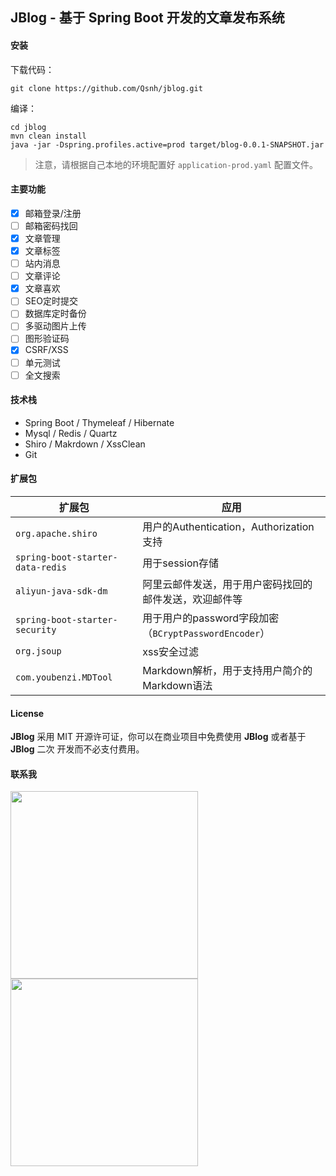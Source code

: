 
## **JBlog** - 基于 Spring Boot 开发的文章发布系统

#### 安装

下载代码：

```
git clone https://github.com/Qsnh/jblog.git
```

编译：

```
cd jblog
mvn clean install
java -jar -Dspring.profiles.active=prod target/blog-0.0.1-SNAPSHOT.jar
```

> 注意，请根据自己本地的环境配置好 `application-prod.yaml` 配置文件。

#### 主要功能

+ [x] 邮箱登录/注册
+ [ ] 邮箱密码找回
+ [x] 文章管理
+ [x] 文章标签
+ [ ] 站内消息
+ [ ] 文章评论
+ [x] 文章喜欢
+ [ ] SEO定时提交
+ [ ] 数据库定时备份
+ [ ] 多驱动图片上传
+ [ ] 图形验证码
+ [x] CSRF/XSS
+ [ ] 单元测试
+ [ ] 全文搜索

#### 技术栈

+ Spring Boot / Thymeleaf / Hibernate
+ Mysql / Redis / Quartz
+ Shiro / Makrdown / XssClean
+ Git

#### 扩展包

| 扩展包 | 应用 |
| --- | --- |
| `org.apache.shiro` | 用户的Authentication，Authorization支持 |
| `spring-boot-starter-data-redis` | 用于session存储 |
| `aliyun-java-sdk-dm` | 阿里云邮件发送，用于用户密码找回的邮件发送，欢迎邮件等 |
| `spring-boot-starter-security` | 用于用户的password字段加密（`BCryptPasswordEncoder`）|
| `org.jsoup` | xss安全过滤 |
| `com.youbenzi.MDTool` | Markdown解析，用于支持用户简介的Markdown语法 |

#### License

**JBlog** 采用 MIT 开源许可证，你可以在商业项目中免费使用 **JBlog** 或者基于 **JBlog** 二次 开发而不必支付费用。

#### 联系我

<p>
<img src="https://user-images.githubusercontent.com/12671205/64419962-a1edc500-d0d0-11e9-8662-e57ab8382078.jpg" width=300>
<img src="https://s1.ax1x.com/2018/09/29/ilrhKP.png" width=300>
</p>
